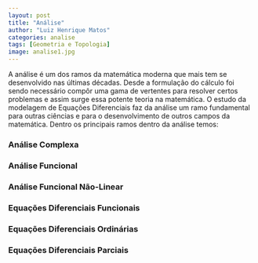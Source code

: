 ```yaml
---
layout: post
title: "Análise"
author: "Luiz Henrique Matos"
categories: analise
tags: [Geometria e Topologia]
image: analise1.jpg
---
```


A análise é um dos ramos da matemática moderna que mais tem se desenvolvido nas últimas décadas. Desde a formulação do cálculo foi sendo necessário compôr uma gama de vertentes para resolver certos problemas e assim  surge essa potente teoria na matemática. O estudo da modelagem de Equações Diferenciais faz da análise um ramo fundamental para outras ciências e para o desenvolvimento de outros campos da matemática. Dentro os principais ramos dentro da análise temos:


### Análise Complexa

### Análise Funcional

### Análise Funcional Não-Linear

### Equações Diferenciais Funcionais

### Equações Diferenciais Ordinárias

### Equações Diferenciais Parciais